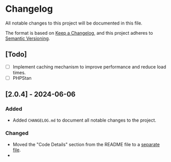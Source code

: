 # Changelog

All notable changes to this project will be documented in this file.

The format is based on [Keep a Changelog](https://keepachangelog.com/en/1.1.0/),
and this project adheres to [Semantic Versioning](https://semver.org/spec/v2.0.0.html).

## [Todo]

- [ ] Implement caching mechanism to improve performance and reduce load times.
- [ ] PHPStan

## [2.0.4] - 2024-06-06

### Added

- Added `CHANGELOG.md` to document all notable changes to the project.

### Changed

- Moved the "Code Details" section from the README file to a [separate file](src/Handler.php.md).
- 